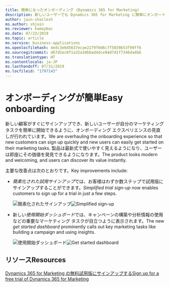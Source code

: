 ```yaml
---
title: 簡単になったオンボーディング (Dynamics 365 for Marketing)
description: 新しいユーザーでも Dynamics 365 for Marketing に簡単にオンボードして価値を発見できるようになりました。
author: jain-shailesh
ms.author: shjain
ms.reviewer: kamaybac
ms.date: 07/23/2019
ms.topic: article
ms.service: business-applications
ms.openlocfilehash: 4edc3e6d5637ecae2279f0d6c7f5039b53f99ff6
ms.sourcegitcommit: d67d2ec8f1a32a34bbad4dce94d7d1f7346da4b6
ms.translationtype: HT
ms.contentlocale: ja-JP
ms.lasthandoff: 07/31/2019
ms.locfileid: "1797143"
---
```

# <a name="easy-onboarding"></a><span data-ttu-id="008c0-103">オンボーディングが簡単</span><span class="sxs-lookup"><span data-stu-id="008c0-103">Easy onboarding</span></span>

<span data-ttu-id="008c0-104">新しい顧客がすぐにサインアップでき、新しいユーザーが自分のマーケティング タスクを簡単に開始できるように、オンボーディング エクスペリエンスの見直しが行われています。</span><span class="sxs-lookup"><span data-stu-id="008c0-104">We are overhauling the onboarding experience so that new customers can sign up quickly and new users can easily get started on their marketing tasks.</span></span> <span data-ttu-id="008c0-105">製品は最新式で使いやすく見えるようになり、ユーザーは即座にその価値を発見できるようになります。</span><span class="sxs-lookup"><span data-stu-id="008c0-105">The product looks modern and welcoming, and users can discover its value instantly.</span></span>

<span data-ttu-id="008c0-106">主要な改善点は次のとおりです。</span><span class="sxs-lookup"><span data-stu-id="008c0-106">Key improvements include:</span></span>


- <span data-ttu-id="008c0-107">*簡素化された試用サインアップ*では、お客様はわずか数ステップで試用版にサインアップすることができます。</span><span class="sxs-lookup"><span data-stu-id="008c0-107">*Simplified trial sign-up* now enables customers to sign up for a trial in just a few steps.</span></span>

    <span data-ttu-id="008c0-108">![簡素化されたサインアップ](media/simplified-signup.png "簡素化されたサインアップ")</span><span class="sxs-lookup"><span data-stu-id="008c0-108">![Simplified sign-up](media/simplified-signup.png "Simplified sign-up")</span></span>

- <span data-ttu-id="008c0-109">新しい*使用開始ダッシュボード*では、キャンペーンの構築や分析情報の使用などの重要なマーケティング タスクが目立つように表示されます。</span><span class="sxs-lookup"><span data-stu-id="008c0-109">The new *get started dashboard* prominently calls out key marketing tasks like building a campaign and using insights.</span></span>

    <span data-ttu-id="008c0-110">![使用開始ダッシュボード](media/get-started-dashboard.png "使用開始ダッシュボード")</span><span class="sxs-lookup"><span data-stu-id="008c0-110">![Get started dashboard](media/get-started-dashboard.png "Get started dashboard")</span></span>

<!-- - *Guided tasks* provide step-by-step guidance for many scenarios and a context-sensitive help pane.

    ![Guided tasks](media/guided-tasks.png "Guided tasks") -->

## <a name="resources"></a><span data-ttu-id="008c0-111">リソース</span><span class="sxs-lookup"><span data-stu-id="008c0-111">Resources</span></span>

[<span data-ttu-id="008c0-112">Dynamics 365 for Marketing の無料試用版にサインアップする</span><span class="sxs-lookup"><span data-stu-id="008c0-112">Sign up for a free trial of Dynamics 365 for Marketing</span></span>](https://docs.microsoft.com/dynamics365/customer-engagement/marketing/trial-signup)
